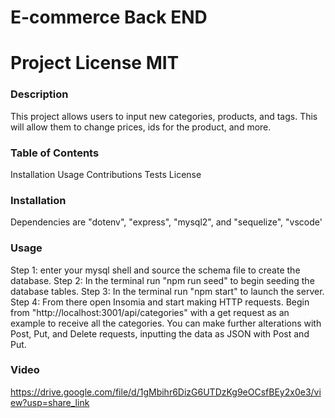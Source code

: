 # E-commerce Back END

# Project License MIT

### Description

This project allows users to input new categories, products, and tags. This will allow them to change prices, ids for the product, and more.

### Table of Contents

Installation
Usage
Contributions
Tests
License

### Installation

Dependencies are "dotenv", "express", "mysql2", and "sequelize", "vscode'

### Usage

Step 1: enter your mysql shell and source the schema file to create the database.
Step 2: In the terminal run "npm run seed" to begin seeding the database tables.
Step 3: In the terminal run "npm start" to launch the server.
Step 4: From there open Insomia and start making HTTP requests. Begin from "http://localhost:3001/api/categories" with a get request as an example to receive all the categories. You can make further alterations with Post, Put, and Delete requests, inputting the data as JSON with Post and Put.

### Video 

https://drive.google.com/file/d/1gMbihr6DizG6UTDzKg9eOCsfBEy2x0e3/view?usp=share_link

